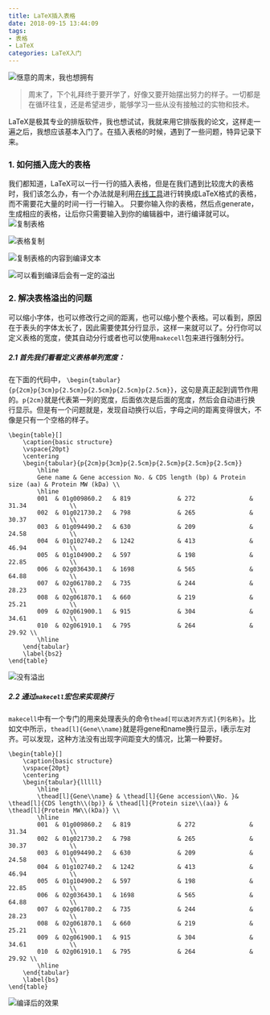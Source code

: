 ```yaml
---
title: LaTeX插入表格
date: 2018-09-15 13:44:09
tags: 
- 表格
- LaTeX
categories: LaTeX入门
---
```


<meta name="referrer" content="no-referrer" />

![惬意的周末，我也想拥有](https://upload-images.jianshu.io/upload_images/3478485-300eb5efdef1a5fe.jpeg?imageMogr2/auto-orient/strip%7CimageView2/2/w/1240)

> 周末了，下个礼拜终于要开学了，好像又要开始摆出努力的样子。一切都是在循环往复，还是希望进步，能够学习一些从没有接触过的实物和技术。

LaTeX是极其专业的排版软件，我也想试试，我就来用它排版我的论文，这样走一遍之后，我想应该基本入门了。在插入表格的时候，遇到了一些问题，特异记录下来。

<!--less-->

### 1. 如何插入庞大的表格
我们都知道，LaTeX可以一行一行的插入表格，但是在我们遇到比较庞大的表格时，我们该怎么办，有一个办法就是利用[在线工具](http://www.tablesgenerator.com/latex_tables)进行转换成LaTeX格式的表格，而不需要花大量的时间一行一行输入。
只要你输入你的表格，然后点generate，生成相应的表格，让后你只需要输入到你的编辑器中，进行编译就可以。
![复制表格](https://upload-images.jianshu.io/upload_images/3478485-b7d8758edc879c5b.png?imageMogr2/auto-orient/strip%7CimageView2/2/w/1240)

![表格复制](https://upload-images.jianshu.io/upload_images/3478485-eb16ad35b99dd364.png?imageMogr2/auto-orient/strip%7CimageView2/2/w/1240)

![复制表格的内容到编译文本](https://upload-images.jianshu.io/upload_images/3478485-552021decf1e4701.png?imageMogr2/auto-orient/strip%7CimageView2/2/w/1240)

![可以看到编译后会有一定的溢出](https://upload-images.jianshu.io/upload_images/3478485-e3adcd1c31950f73.png?imageMogr2/auto-orient/strip%7CimageView2/2/w/1240)

### 2. 解决表格溢出的问题
可以缩小字体，也可以修改行之间的距离，也可以缩小整个表格。可以看到，原因在于表头的字体太长了，因此需要使其分行显示，这样一来就可以了。分行你可以定义表格的宽度，使其自动分行或者也可以使用`makecell`包来进行强制分行。
##### 2.1 首先我们看看定义表格单列宽度：

在下面的代码中，
`\begin{tabular}{p{2cm}p{3cm}p{2.5cm}p{2.5cm}p{2.5cm}p{2.5cm}}`，这句是真正起到调节作用的。`p{2cm}`就是代表第一列的宽度，后面依次是后面的宽度，然后会自动进行换行显示。但是有一个问题就是，发现自动换行以后，字母之间的距离变得很大，不像是只有一个空格的样子。
```
\begin{table}[]
	\caption{basic structure}
	\vspace{20pt}
	\centering
	\begin{tabular}{p{2cm}p{3cm}p{2.5cm}p{2.5cm}p{2.5cm}p{2.5cm}}
		\hline
		Gene name & Gene accession No. & CDS length (bp) & Protein size (aa) & Protein MW (kDa) \\
		\hline
		001  & 01g009860.2   & 819             & 272               & 31.34            \\
		002  & 01g021730.2   & 798             & 265               & 30.37            \\
		003  & 01g094490.2   & 630             & 209               & 24.58            \\
		004  & 01g102740.2   & 1242            & 413               & 46.94            \\
		005  & 01g104900.2   & 597             & 198               & 22.85            \\
		006  & 02g036430.1   & 1698            & 565               & 64.88            \\
		007  & 02g061780.2   & 735             & 244               & 28.23            \\
		008  & 02g061870.1   & 660             & 219               & 25.21            \\
		009  & 02g061900.1   & 915             & 304               & 34.61            \\
		010  & 02g061910.1   & 795             & 264               & 29.92 \\    
		\hline       
	\end{tabular}
	\label{bs2}
\end{table}
```

![没有溢出](https://upload-images.jianshu.io/upload_images/3478485-087fc0b5b2bb79c4.png?imageMogr2/auto-orient/strip%7CimageView2/2/w/1240)

##### 2.2 通过`makecell`宏包来实现换行
`makecell`中有一个专门的用来处理表头的命令`thead[可以选对齐方式]{列名称}`。比如文中所示，`thead[l]{Gene\\name}`就是将gene和name换行显示，l表示左对齐。可以发现，这种方法没有出现字间距变大的情况，比第一种要好。

```
\begin{table}[]
    \caption{basic structure}
    \vspace{20pt}
	\centering
	\begin{tabular}{lllll}
		\hline
		\thead[l]{Gene\\name} & \thead[l]{Gene accession\\No. }& \thead[l]{CDS length\\(bp)} & \thead[l]{Protein size\\(aa)} & \thead[l]{Protein MW\\(kDa)} \\
		\hline
		001  & 01g009860.2   & 819             & 272               & 31.34            \\
		002  & 01g021730.2   & 798             & 265               & 30.37            \\
		003  & 01g094490.2   & 630             & 209               & 24.58            \\
		004  & 01g102740.2   & 1242            & 413               & 46.94            \\
		005  & 01g104900.2   & 597             & 198               & 22.85            \\
		006  & 02g036430.1   & 1698            & 565               & 64.88            \\
		007  & 02g061780.2   & 735             & 244               & 28.23            \\
		008  & 02g061870.1   & 660             & 219               & 25.21            \\
		009  & 02g061900.1   & 915             & 304               & 34.61            \\
		010  & 02g061910.1   & 795             & 264               & 29.92 \\    
		\hline       
	\end{tabular}
	\label{bs}
\end{table}
```
![编译后的效果](https://upload-images.jianshu.io/upload_images/3478485-dd6fe8edb6086b60.png?imageMogr2/auto-orient/strip%7CimageView2/2/w/1240)